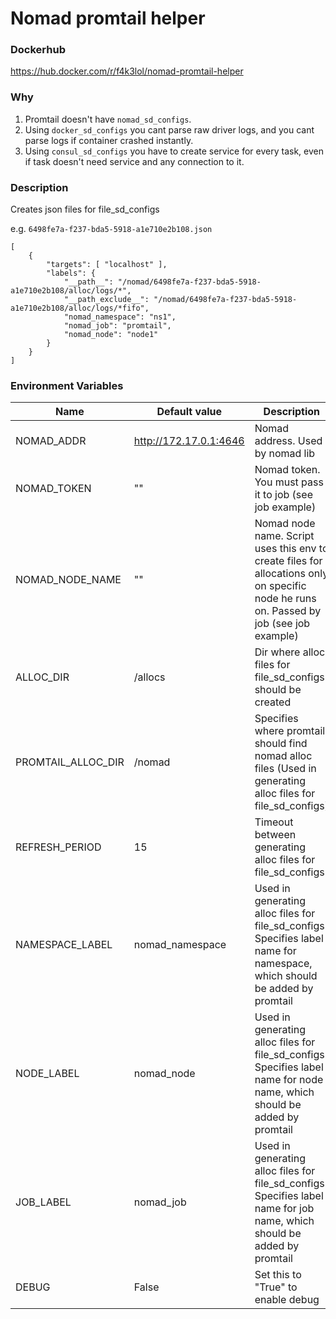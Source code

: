 # Nomad promtail helper

### Dockerhub
https://hub.docker.com/r/f4k3lol/nomad-promtail-helper

### Why
1. Promtail doesn't have `nomad_sd_configs`.
2. Using `docker_sd_configs` you cant parse raw driver logs, and you cant parse logs if container crashed instantly.
3. Using `consul_sd_configs` you have to create service for every task, even if task doesn't need service and any connection to it.

### Description
Creates json files for file_sd_configs

e.g. `6498fe7a-f237-bda5-5918-a1e710e2b108.json`
```
[
    {
        "targets": [ "localhost" ],
        "labels": {
            "__path__": "/nomad/6498fe7a-f237-bda5-5918-a1e710e2b108/alloc/logs/*",
            "__path_exclude__": "/nomad/6498fe7a-f237-bda5-5918-a1e710e2b108/alloc/logs/*fifo",
            "nomad_namespace": "ns1",
            "nomad_job": "promtail",
            "nomad_node": "node1"
        }
    }
]
```

### Environment Variables

| Name | Default value | Description |
| --- | --- | --- |
| NOMAD_ADDR | http://172.17.0.1:4646 | Nomad address. Used by nomad lib |
| NOMAD_TOKEN | "" | Nomad token. You must pass it to job (see job example) |
| NOMAD_NODE_NAME | "" | Nomad node name. Script uses this env to create files for allocations only on specific node he runs on. Passed by job (see job example) |
| ALLOC_DIR | /allocs | Dir where alloc files for file_sd_configs should be created |
| PROMTAIL_ALLOC_DIR | /nomad | Specifies where promtail should find nomad alloc files (Used in generating alloc files for file_sd_configs) |
| REFRESH_PERIOD | 15 | Timeout between generating alloc files for file_sd_configs |
| NAMESPACE_LABEL | nomad_namespace | Used in generating alloc files for file_sd_configs. Specifies label name for namespace, which should be added by promtail |
| NODE_LABEL | nomad_node | Used in generating alloc files for file_sd_configs. Specifies label name for node name, which should be added by promtail |
| JOB_LABEL | nomad_job | Used in generating alloc files for file_sd_configs. Specifies label name for job name, which should be added by promtail |
| DEBUG | False | Set this to "True" to enable debug |
